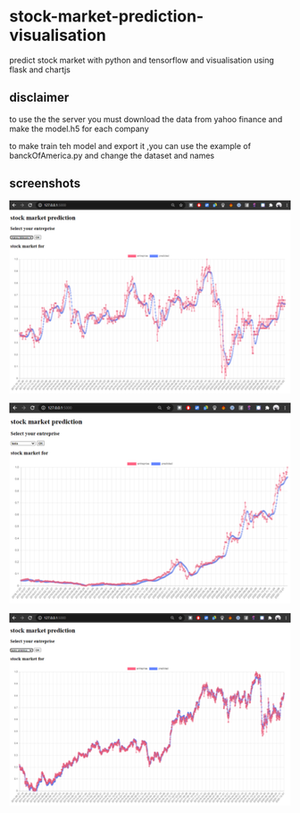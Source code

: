 # stock-market-prediction-visualisation
predict stock market with python and  tensorflow and visualisation using flask and chartjs

<h2>disclaimer</h2>
<p>to use the the server you must download the data from yahoo finance and  make the model.h5 for each company</p>
<p>to make train teh model and export it ,you can use the example of banckOfAmerica.py and change the dataset and names</p>

<h2>screenshots</h2>

![](img/iam.PNG)

![](img/tesla.PNG)

![](img/banc.PNG)
